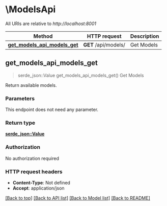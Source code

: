 # \ModelsApi

All URIs are relative to *http://localhost:8001*

Method | HTTP request | Description
------------- | ------------- | -------------
[**get_models_api_models_get**](ModelsApi.md#get_models_api_models_get) | **GET** /api/models/ | Get Models



## get_models_api_models_get

> serde_json::Value get_models_api_models_get()
Get Models

Return available models.

### Parameters

This endpoint does not need any parameter.

### Return type

[**serde_json::Value**](serde_json::Value.md)

### Authorization

No authorization required

### HTTP request headers

- **Content-Type**: Not defined
- **Accept**: application/json

[[Back to top]](#) [[Back to API list]](../README.md#documentation-for-api-endpoints) [[Back to Model list]](../README.md#documentation-for-models) [[Back to README]](../README.md)

